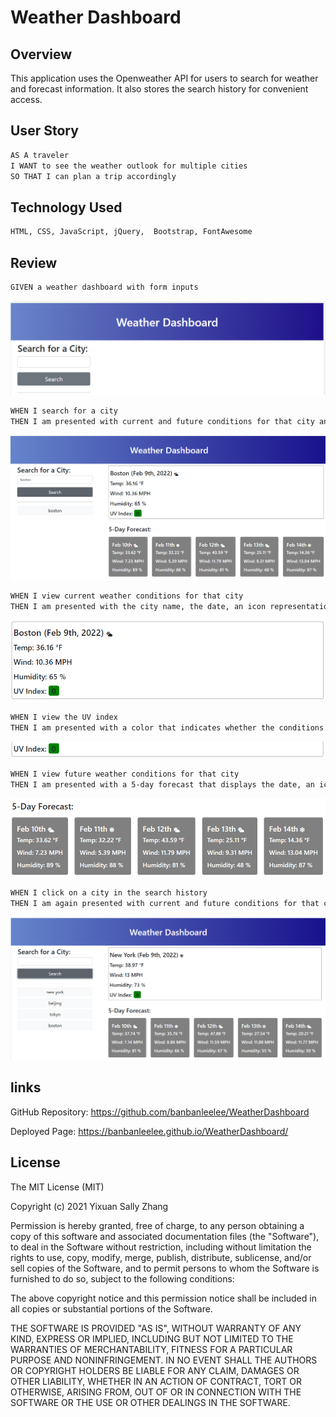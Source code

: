 # Weather Dashboard

## Overview

This application uses the Openweather API for users to search for weather and forecast information. It also stores the search history for convenient access.

## User Story

```md
AS A traveler
I WANT to see the weather outlook for multiple cities
SO THAT I can plan a trip accordingly
```
## Technology Used
```md
HTML, CSS, JavaScript, jQuery,  Bootstrap, FontAwesome
```
## Review

```md
GIVEN a weather dashboard with form inputs
```
![](./asset/images/demo1.PNG)

```md
WHEN I search for a city
THEN I am presented with current and future conditions for that city and that city is added to the search history
```
![](./asset/images/demo2.PNG)

```md
WHEN I view current weather conditions for that city
THEN I am presented with the city name, the date, an icon representation of weather conditions, the temperature, the humidity, the wind speed, and the UV index
```
![](./asset/images/demo3.PNG)

```md
WHEN I view the UV index
THEN I am presented with a color that indicates whether the conditions are favorable, moderate, or severe
```
![](./asset/images/demo4.PNG)

```md
WHEN I view future weather conditions for that city
THEN I am presented with a 5-day forecast that displays the date, an icon representation of weather conditions, the temperature, the wind speed, and the humidity
```
![](./asset/images/demo5.PNG)

```md
WHEN I click on a city in the search history
THEN I am again presented with current and future conditions for that city
```
![](./asset/images/demo6.PNG)

## links

GitHub Repository: https://github.com/banbanleelee/WeatherDashboard

Deployed Page: https://banbanleelee.github.io/WeatherDashboard/

## License
The MIT License (MIT)

Copyright (c) 2021 Yixuan Sally Zhang

Permission is hereby granted, free of charge, to any person obtaining a copy of this software and associated documentation files (the "Software"), to deal in the Software without restriction, including without limitation the rights to use, copy, modify, merge, publish, distribute, sublicense, and/or sell copies of the Software, and to permit persons to whom the Software is furnished to do so, subject to the following conditions:

The above copyright notice and this permission notice shall be included in all copies or substantial portions of the Software.

THE SOFTWARE IS PROVIDED "AS IS", WITHOUT WARRANTY OF ANY KIND, EXPRESS OR IMPLIED, INCLUDING BUT NOT LIMITED TO THE WARRANTIES OF MERCHANTABILITY, FITNESS FOR A PARTICULAR PURPOSE AND NONINFRINGEMENT. IN NO EVENT SHALL THE AUTHORS OR COPYRIGHT HOLDERS BE LIABLE FOR ANY CLAIM, DAMAGES OR OTHER LIABILITY, WHETHER IN AN ACTION OF CONTRACT, TORT OR OTHERWISE, ARISING FROM, OUT OF OR IN CONNECTION WITH THE SOFTWARE OR THE USE OR OTHER DEALINGS IN THE SOFTWARE.
